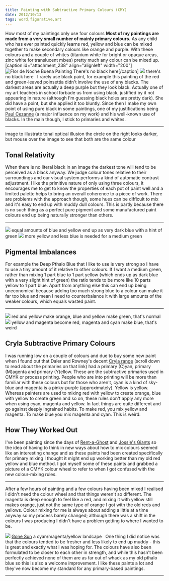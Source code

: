 ```yaml
---
title: Painting with Subtractive Primary Colours (CMY)
date: 2012/10/13
tags: word,figurative,art
---
```


How most of my paintings only use four colours  **Most of my paintings are made from a very small number of mainly primary colours.** As any child who has ever painted quickly learns red, yellow and blue can be mixed together to make secondary colours like orange and purple. With these colours and a couple of whites (titanium white for bright or opaque areas, zinc white for translucent mixes) pretty much any colour can be mixed up. [caption id="attachment_238" align="alignleft" width="200"]![Flor de Noche Buena Painting](/wp-content/uploads/2012/10/florDeNocheBuena.jpg) There's no black here[/caption]  ![](/images/articles/florDeNocheBuena.jpg) there's no black here   I rarely use black paint, for example this painting of the red and green-leaved poinsettia didn't involve the use of any blacks. The darkest areas are actually a deep purple but they look black. Actually one of my art teachers in school forbade us from using black, justified by it not appearing in nature (although I'm guessing black holes are pretty dark). She did have a point, but she applied it too bluntly. Since then I make my own point of using pure black in some paintings, one of my justifications being [Paul Cezanne](http://en.wikipedia.org/wiki/Paul_C%C3%A9zanne) (a major influence on my work) and his well-known use of blacks. In the main though, I stick to primaries and whites. 

* * *

image to illustrate tonal optical illusion the circle on the right looks darker, but mouse over the image to see that both are the same colour  

## Tonal Relativity

When there is no literal black in an image the darkest tone will tend to be perceived as a black anyway. We judge colour tones relative to their surroundings and our visual system performs a kind of automatic contrast adjustment. I like the primitive nature of only using three colours, it encourages me to get to know the properties of each pot of paint well and a limited palette helps to bring an overall coherence to a piece of work. There are problems with the approach though, some hues can be difficult to mix and it's easy to end up with muddy dull colours. This is partly because there is no such thing as a perfect pure pigment and some manufactured paint colours end up being naturally stronger than others. 

* * *

![](/images/articles/yellowBlueMix_1.jpg) equal amounts of blue and yellow end up as very dark blue with a hint of green  ![](/images/articles/yellowBlueMix_2.jpg) more yellow and less blue is needed for a medium green  

## Pigmental Imbalances

For example the Deep Pthalo Blue that I like to use is very strong so I have to use a tiny amount of it relative to other colours. If I want a medium green, rather than mixing 1 part blue to 1 part yellow (which ends up as dark blue with a very slight hint of green) the ratio tends to be more like 10 parts yellow to 1 part blue. Apart from anything else this can end up being uneconomical because adding too much strong blue to a colour can make it far too blue and mean I need to counterbalance it with large amounts of the weaker colours, which equals wasted paint. 

* * *

![](/images/articles/RYB.jpg) red and yellow make orange, blue and yellow make green, that's normal  ![](/images/articles/CMY.jpg) yellow and magenta become red, magenta and cyan make blue, that's weird  

## Cryla Subtractive Primary Colours

I was running low on a couple of colours and due to buy some new paint when I found out that Daler and Rowney's decent [Cryla range](http://www.daler-rowney.com/content/cryla-range) (scroll down to read about the primaries on that link) had a primary (C)yan, primary (M)agenta and primary (Y)ellow. These are the subtractive primaries used in CMYK or process printing. People who are into printing will be more than familiar with these colours but for those who aren't, cyan is a kind of sky-blue and magenta is a pinky-purple (approximately). Yellow is yellow. Whereas painters are used to mixing red with yellow to create orange, blue with yellow to create green and so on, these rules don't apply any more when using cyan, magenta and yellow. In fact things are quite different and go against deeply ingrained habits. To make red, you mix yellow and magenta. To make blue you mix magenta and cyan. This is weird. 

## How They Worked Out

I've been painting since the days of [Rent-a-Ghost](http://en.wikipedia.org/wiki/Rentaghost) and [Jossie's Giants](http://en.wikipedia.org/wiki/Jossy%27s_Giants) so the idea of having to think in new ways about how to mix colours seemed like an interesting change and as these paints had been created specifically for primary mixing I thought it might end up working better than my old red yellow and blue method. I got myself some of these paints and grabbed a picture of a CMYK colour wheel to refer to when I got confused with the new colour-mixing rules. 

* * *

After a few hours of painting and a few colours having been mixed I realised I didn't need the colour wheel and that things weren't so different. The magenta is deep enough to feel like a red, and mixing it with yellow still makes orange, just not the same type of orange I got with the old reds and yellows. Colour mixing for me is always about adding a little at a time anyway so my process barely changed; although there was a shift in the colours I was producing I didn't have a problem getting to where I wanted to be.

![](/images/articles/goneSun.jpg) [Gone Sun](//firmgently.co.uk/items/goneSun) a cyan/magenta/yellow landcape   One thing I did notice was that the colours tended to be fresher and less likely to end up muddy - this is great and exactly what I was hoping for. The colours have also been formulated to be closer to each other in strength, and while this hasn't been perfectly achieved none of them are as far out of whack as my old pthalo blue so this is also a welcome improvement. I like these paints a lot and they've now become my standard for any primary-based paintings. 

* * *
